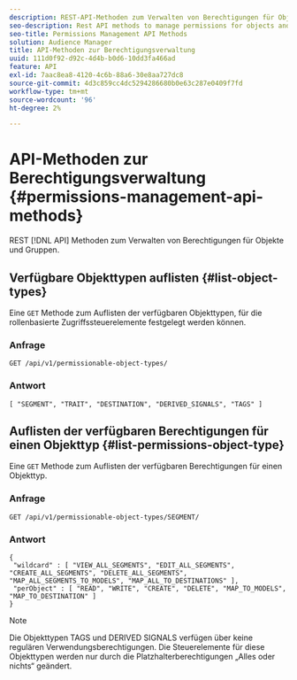 ```yaml
---
description: REST-API-Methoden zum Verwalten von Berechtigungen für Objekte und Gruppen.
seo-description: Rest API methods to manage permissions for objects and groups.
seo-title: Permissions Management API Methods
solution: Audience Manager
title: API-Methoden zur Berechtigungsverwaltung
uuid: 111d0f92-d92c-4d4b-b0d6-10dd3fa466ad
feature: API
exl-id: 7aac8ea8-4120-4c6b-88a6-30e8aa727dc8
source-git-commit: 4d3c859cc4dc5294286680b0e63c287e0409f7fd
workflow-type: tm+mt
source-wordcount: '96'
ht-degree: 2%

---
```


# API-Methoden zur Berechtigungsverwaltung {#permissions-management-api-methods}

REST [!DNL API] Methoden zum Verwalten von Berechtigungen für Objekte und Gruppen.

<!-- c_rest_api_perm_man.xml -->

## Verfügbare Objekttypen auflisten {#list-object-types}

Eine `GET` Methode zum Auflisten der verfügbaren Objekttypen, für die rollenbasierte Zugriffssteuerelemente festgelegt werden können.

<!-- r_rest_api_perm_list.xml -->

### Anfrage

`GET /api/v1/permissionable-object-types/`

### Antwort

```
[ "SEGMENT", "TRAIT", "DESTINATION", "DERIVED_SIGNALS", "TAGS" ]
```

## Auflisten der verfügbaren Berechtigungen für einen Objekttyp {#list-permissions-object-type}

Eine `GET` Methode zum Auflisten der verfügbaren Berechtigungen für einen Objekttyp.

<!-- r_rest_api_perm_list_perms.xml -->

### Anfrage

`GET /api/v1/permissionable-object-types/SEGMENT/`

### Antwort

```
{ 
 "wildcard" : [ "VIEW_ALL_SEGMENTS", "EDIT_ALL_SEGMENTS", "CREATE_ALL_SEGMENTS", "DELETE_ALL_SEGMENTS", "MAP_ALL_SEGMENTS_TO_MODELS", "MAP_ALL_TO_DESTINATIONS" ], 
 "perObject" : [ "READ", "WRITE", "CREATE", "DELETE", "MAP_TO_MODELS", "MAP_TO_DESTINATION" ]
}
```

>[!NOTE]
>
>Die Objekttypen TAGS und DERIVED SIGNALS verfügen über keine regulären Verwendungsberechtigungen. Die Steuerelemente für diese Objekttypen werden nur durch die Platzhalterberechtigungen „Alles oder nichts“ geändert.
